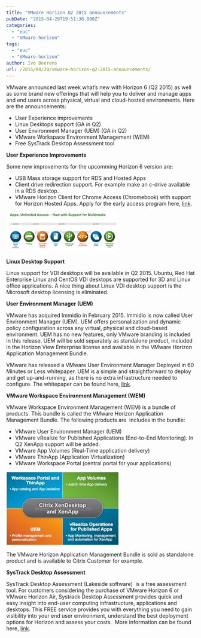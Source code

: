 ```yaml
---
title: "VMware Horizon Q2 2015 announcements"
pubDate: "2015-04-29T19:51:38.000Z"
categories: 
  - "euc"
  - "VMware-horizon"
tags: 
  - "euc"
  - "VMware-horizon"
author: Ivo Beerens
url: /2015/04/29/vmware-horizon-q2-2015-announcements/
---
```


VMware announced last week what’s new with Horizon 6 (Q2 2015) as well as some brand new offerings that will help you to deliver and manage apps and end users across physical, virtual and cloud-hosted environments. Here are the announcements:

- User Experience improvements
- Linux Desktops support (GA in Q2)
- User Environment Manager (UEM) (GA in Q2)
- VMware Workspace Environment Management (WEM)
- Free SysTrack Desktop Assessment tool

**User Experience Improvements**

Some new improvements for the upcomming Horizon 6 version are:

- USB Mass storage support for RDS and Hosted Apps
- Client drive redirection support. For example make an c-drive available in a RDS desktop.
- VMware Horizon Client for Chrome Access (Chromebook) with support for Horizon Hosted Apps. Apply for the early access program here, [link](http://www.surveymethods.com/Preview.aspx?BDA3B7BAE9F3EAF8FCB7B1BAB1FDE8E7B7FCECF8FE87BCE3BCFCE0EFB4F9E1EB&DO_NOT_COPY_THIS_LINK).

[![1](images/11-300x107.png)](images/11.png)

**Linux Desktop Support**

Linux support for VDI desktops will be available in Q2 2015. Ubuntu, Red Hat Enterprise Linux and CentOS VDI desktops are supported for 3D and Linux office applications. A nice thing about Linux VDI desktop support is the Microsoft desktop licensing is eliminated.

**User Environment Manager (UEM)**

VMware has acquired Immidio in February 2015. Immidio is now called User Environment Manager (UEM). UEM offers personalization and dynamic policy configuration across any virtual, physical and cloud-based environment. UEM has no new features, only VMware branding is included in this release. UEM will be sold separately as standalone product, included in the Horizon View Enterprise license and available in the VMware Horizon Application Management Bundle.

VMware has released a VMware User Environment Manager Deployed in 60 Minutes or Less whitepaper. UEM is a simple and straightforward to deploy and get up-and-running, as there is no extra infrastructure needed to configure. The whitepaper can be found here, [link](http://blogs.VMware.com/consulting/files/2015/04/VMW_15Q2_TD_User-Environment-Manager_042415_FINAL.pdf).

**VMware Workspace Environment Management (WEM)**

VMware Workspace Environment Management (WEM) is a bundle of products. This bundle is called the VMware Horizon Application Management Bundle. The following products are  includes in the bundle:

- VMware User Environment Manager (UEM)
- VMware vRealize for Published Applications (End-to-End Monitoring). In Q2 XenApp support will be added.
- VMware App Volumes (Real-Time application delivery)
- VMware ThinApp (Application Virtualization)
- VMware Workspace Portal (central portal for your applications)

[![WEM](images/WEM-300x196.jpeg)](https://www.ivobeerens.nl/wp-content/uploads/2015/04/WEM.jpeg)

The VMware Horizon Application Management Bundle is sold as standalone product and is available to Citrix Customer for example.

**SysTrack Desktop Assessment**

SysTrack Desktop Assessment (Lakeside software)  is a free assessment tool. For customers considering the purchase of VMware Horizon 6 or VMware Horizon Air, Systrack Desktop Assessment provides quick and easy insight into end-user computing infrastructure, applications and desktops. This FREE service provides you with everything you need to gain visibility into your end user environment, understand the best deployment options for Horizon and assess your costs.  More information can be found here, [link](http://www.VMware.com/files/microsites/latitude/index.html).
